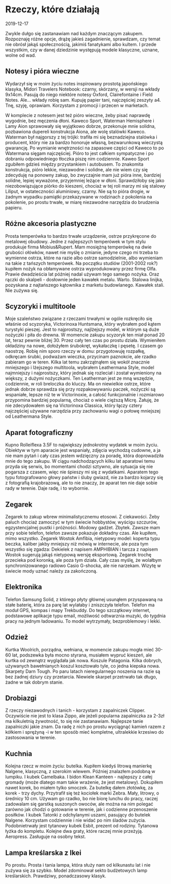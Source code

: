 # Rzeczy, które działają
2019-12-17

Zwykle dułgo się zastanawiam nad każdym znaczącym zakupem. Rozpoznaję różne opcje, drążę jakieś zagadnienie, sprawdzam, czy temat nie obrósł jakąś społecznością, jakimiś fanatykami albo kultem. I przede wszystkim, czy w danej dziedzinie występują modele klasyczne, uznane, wolne od wad.

Notesy i pióra wieczne
----------------------
Wydarzył się w moim życiu notes inspirowany prostotą japońskiego klasyka, Midori Travelers Notebook: czarny, skórzany, w wersji na wkłady 9x14cm. Pasują do niego niektóre notesy Oxford, Clairefontaine i Field Notes. Ale... wkłady robię sam. Kupuję papier tani, najczęściej zeszyty a4. Tnę, szyję, oprawiam. Korzystam z promocji i przecen w marketach.

W komplecie z notesem jest też pióro wieczne, żeby pisać naprawdę wygodnie, bez męczenia dłoni. Kaweco Sport, Waterman Hemisphere i Lamy Aion sprawowały się wyjątkowo dobrze, przekonuje mnie solidna, pozbawiona dupereli konstrukcja Aiona, ale wolę stalówki Kaweco. Waterman był najgorszy z tej trójki: trafiła mi się beznadziejna stalówka i producent, który nie za bardzo honoruje własną, bezwarunkową wieczystą gwarancję. Po wymianie wnętrzności na zapasowe części od Kaweco to po Watermana sięgam najczęściej. Pióro to jest całkiem sympatyczne i po dobraniu odpowiedniego tłoczka piszę nim codziennie. Kaweo Sport zgubiłem gdzieś między przystankiem i autobusem. To znakomita konstrukcja, pióro lekkie, niezawodne i solidne, ale nie wiem czy się zdecyduję na ponowny zakup, bo zwyczajnie mam już pióra inne, bardziej solidne, lepiej wyważone, przyjemniej leżące w dłoni. Sprawdziłoby się jako niezobowiązujące piórko do kieszeni, chociaż w tej roli marzy mi się stalowy Liliput, w ostateczności aluminiowy, czarny. Nie są to pióra drogie, w żadnym wypadku pamiątki przekazywane w rodzinach z pokolenia na pokolenie, po prostu trwałe, w miarę niezawodne narzędzia do brudzenia papieru. 

Różne akcesoria plastyczne
--------------------------
Prosta temperówka to bardzo trwałe urządzenie, ostrze przykręcone do metalowej obudowy. Jedne z najlepszych temperówek w tym stylu produkuje firma Mobius&Rupert. Mam mosiężną temperówkę na dwie grubości ołówków, nawet nie myślę o zmianie, jedyne czego mi trzeba to wymienne ostrza, które na razie albo ostrze samodzielnie, albo wymieniam na takie z tańszych temperówek.
Na początku studiów (2001-2002 rok?) kupiłem nożyk na obłamywane ostrza wyprodukowany przez firmę Olfa. Prawie dwadzieścia lat później nadal używam tego samego nożyka. Oraz rączki do skalpeli - dosłownie jeden kawałek metalu. Warto.
Stalowa linijka, pozyskana z najtańszego kątownika z marketu budowlanego. Kawałek stali. Nie zużywa się.

Scyzoryki i multitoole
----------------------
Moje szaleństwo związane z rzeczami trwałymi w ogóle rozkręciło się właśnie od scyzoryka, Victorinoxa Huntsmana, który wybrałem pod kątem turystyki pieszej. Jest to najprostszy, najlżejszy model, w którym są duże nożyczki i piła do drewna. W momencie zakupu scyzoryk ten miał ponad 20 lat, teraz pewnie bliżej 30. Przez cały ten czas po prostu działa. Wymieniłem okładziny na nowe, dołożyłem śrubokręt, wykałaczkę i pęsetę. I czasem go naostrzę. Robię nim sporo rzeczy w domu: przygotowuję rozpałkę, odkręcam śrubki, podważam wieczka, przycinam paznokcie, ale rzadko zabieram go w teren. Kilka lat temu zakrzątnąłem się wokół znacznie mniejszego i lżejszego multitoola, wybrałem Leathermana Style, model najmniejszy i najprostszy, który jednak się rozleciał i został wymieniony na większy, z dużymi nożyczkami. Ten Leatherman jest ze mną wszędzie, codziennie, w roli breloczka do kluczy. Ma on niewielkie ostrze, które jednak dobrze sprawdza się przy rozpakowywaniu paczek, nożyczki są wspaniałe, lepsze niż te w Victorinoxie,  a całość funkcjonalnie i rozmiarowo przypomina bardziej popularną, chociaż o wiele cięższą Micrę. Żałuję, że nie zdecydowałem się na Victorinoxa Classica, który łączy cztery najczęściej używane narzędzia przy zachowaniu wagi o połowę mniejszej od Leathermana Style.

Aparat fotograficzny
--------------------
Kupno Rolleiflexa 3.5F to największy jednokrotny wydatek w moim życiu. Obiektyw w tym aparacie jest wspaniały, zdjęcia wychodzą cudowne, a ja nie mam pytań i cały czas jestem wdzięczny za poradę, która doprowadziła mnie do tego zakupu. W ciągu nadchodzących kilku lat aparatowi temu przyda się serwis, bo momentami chodzi sztywno, ale sytuacja się nie pogarsza z czasem, więc nie śpieszy mi się z wydatkami. Aparatem tego typu fotografowano głowy państw i śluby gwiazd, nie za bardzo kojarzy się z fotografią krajobrazową, ale to nie znaczy, że aparat ten nie daje sobie rady w terenie. Daje radę, i to wybornie.

Zegarek
-------
Zegarek to zakup wbrew minimalistycznemu etosowi. Z ciekawości. Żeby paluch chociaż zamoczyć w tym świecie hobbystów, wyścigu szczurów, egzystencjalnej pustki i próżności. Modowy gadżet. Zbytek. Zawsze mam przy sobie telefon, telefon zawsze pokazuje dokładny czas. Ale kupiłem, mimo wszystko. Zegarek Wostok Amfibia, nietypowy model: koperta typu beczka, kaliber jakby mniejszy niż mówią w internecie, ale poza tym wszystko się zgadza: Dekielek z napisem AMPHIBIAN i tarcza z napisem Wostok sugerują jakąś nietypową wersję eksportową. Zegarek trochę przecieka pod koronką, ale poza tym działa. Cały czas myślę, że wolałbym synchronizowanego radiowo Casio G-shocka, ale nie narzekam. Wizytę w świecie mody uznać należy za zakończoną.

Elektronika
-----------
Telefon Samsung Solid, z którego płyty głównej usunąłem przyspawaną na stałe baterię, która za parę lat wylałaby i zniszczyła telefon. Telefon ma moduł GPS, kompas i mapy Trekbuddy. Do tego szczątkowy internet, podstawowe aplikacje typu email, możliwość odtwarznia muzyki, do tygdnia pracy na jednym ładowaniu. To model wytrzymały, bezproblemowy i lekki.

Odzież
------
Kurtka Woolrich, porządna, wełniana, w momencie zakupu mogła mieć 30-60 lat, podszewka była mocno styrana, musiałem wypruć kieszeń, ale kurtka od zewnątrz wyglądała jak nowa.
Koszule Patagonia. Kilka dobrych, używanych bawełnianych koszul kosztowało tyle, co jedna kiepska nowa.
Skarpety Darn Tough. Po paru latach nieregularnego noszenia na razie są bez żadnej dziury czy przetarcia. Niewiele skarpet przetrwało tak długo, żadne w tak dobrym stanie.

Drobiazgi
---------
Z rzeczy niezawodnych i  tanich - korzystam z zapalniczek Clipper. Oczywiście nie jest to klasa Zippo, ale jeżeli popularna zapalniczka za 2-3zł ma kilkuletnią żywotność, to się nie zastanawiam. Najlepsze tanie zapalniczki jakie znam. Da radę z nich po prostu wyciągnąć kamień razem z kółkiem i sprężyną -i w ten sposób mieć kompletne, ultralekkie krzesiwo do zastosowania w terenie.

Kuchnia
-------
Kolejna rzecz w moim życiu: butelka. Kupiłem kiedyś litrową manierkę Nalgene, klasyczną, z szerokim wlewem. Później znalazłem podobną w lumpiku. I kubek Camelbaka. I bidon Klean Kanteen - najlepszy z całej gromady (może dlatego mam takie wrażenie, że jest metalowy). Dokupiłem nawet korek, bo miałem tylko smoczek. Za butelkę dałem złotówkę, za korek - trzy dychy. Przytrafił się też kociołek marki Zebra. Mały, litrowy, o średnicy 10 cm. Używam go rzadko, bo nie biorę lunchu do pracy, raczej zadowalam się garstką suszonych owoców, ale można na nim polegać zarówno jak chodzi o gotowanie w terenie, jak i codzienne przenoszenie posiłków. I kubek Tatonki z odchylanymi uszami, pasujący do butelek Nalgene. Korzystam codziennie i nie widać po nim śladów zużycia. Podobnietrwały jest tytanowy kubek Esbit, prezent od rodziny. Tytanowa łyżka do kompletu. Kolejne dwa graty, które raczej mnie przeżyją.
Aeropress. Zasługuje na osobny tekst.

Lampa kreślarska z Ikei
-----------------------
Po prostu. Prosta i tania lampa, która służy nam od kilkunastu lat i nie zużywa się za szybko. Model zdominował sekto budżetowych lamp kreślarskich. Prawdziwy, ponadczasowy klasyk.



